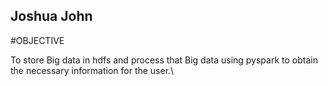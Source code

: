 ## Joshua John

#OBJECTIVE

To store Big data in hdfs and process that Big data using pyspark to obtain the necessary information for the user.\
